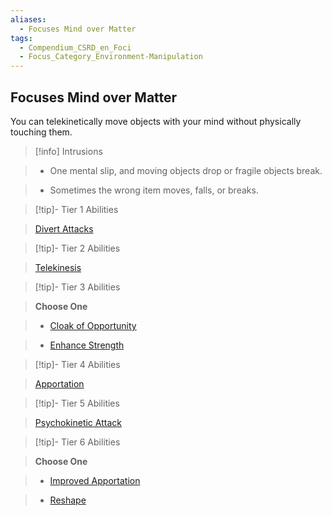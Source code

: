 ```yaml
---
aliases:
  - Focuses Mind over Matter
tags:
  - Compendium_CSRD_en_Foci
  - Focus_Category_Environment-Manipulation
---
```

  
    
## Focuses Mind over Matter    
You can telekinetically move objects with your mind without physically touching them.    
  
>[!info] Intrusions    
>- One mental slip, and moving objects drop or fragile objects break.    
>- Sometimes the wrong item moves, falls, or breaks.    
  
  
>[!tip]- Tier 1 Abilities    
> [Divert Attacks](Divert-Attacks.md)    
  
  
>[!tip]- Tier 2 Abilities    
> [Telekinesis](Telekinesis.md)    
  
  
>[!tip]- Tier 3 Abilities    
> **Choose One**    
>- [Cloak of Opportunity](Cloak-of-Opportunity.md)    
>- [Enhance Strength](Enhance-Strength.md)    
  
  
>[!tip]- Tier 4 Abilities    
> [Apportation](Apportation.md)    
  
  
>[!tip]- Tier 5 Abilities    
> [Psychokinetic Attack](Psychokinetic-Attack.md)    
  
  
>[!tip]- Tier 6 Abilities    
> **Choose One**    
>- [Improved Apportation](Improved-Apportation.md)    
>- [Reshape](Reshape.md)